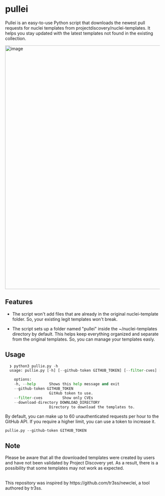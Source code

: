 # pullei
Pullei is an easy-to-use Python script that downloads the newest pull requests for nuclei templates from projectdiscovery/nuclei-templates. It helps you stay updated with the latest templates not found in the existing collection.



<img width="791" alt="image" src="https://github.com/prnig/pullei/assets/73889216/b341d83d-3b02-41a7-b32c-e6d2d6b37bfd">

## Features

- The script won't add files that are already in the original nuclei-template folder. So, your existing legit templates won't break.

- The script sets up a folder named "pullei" inside the ~/nuclei-templates directory by default. This helps keep everything organized and separate from the original templates. So, you can manage your templates easly.

## Usage
```python
  ❯ python3 pullie.py -h
  usage: pullie.py [-h] [--github-token GITHUB_TOKEN] [--filter-cves] [--download-directory DOWNLOAD_DIRECTORY]

    options:
    -h, --help      Shows this help message and exit
    --github-token GITHUB_TOKEN
                    GitHub token to use.
    --filter-cves         Show only CVEs
    --download-directory DOWNLOAD_DIRECTORY
                    Directory to download the templates to.
```

By default, you can make up to 60 unauthenticated requests per hour to the GitHub API. If you require a higher limit, you can use a token to increase it. 

```
pullie.py --github-token GITHUB_TOKEN
```

## Note
Please be aware that all the downloaded templates were created by users and have not been validated by Project Discovery yet. As a result, there is a possibility that some templates may not work as expected.

<br>
This repository was inspired by https://github.com/tr3ss/newclei, a tool authored by tr3ss.
